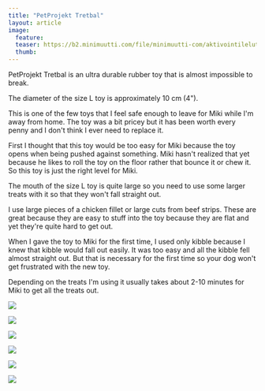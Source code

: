 ```yaml
---
title: "PetProjekt Tretbal"
layout: article
image:
  feature:
  teaser: https://b2.minimuutti.com/file/minimuutti-com/aktivointilelut/muut/DS445781-245px.jpg
  thumb:
---
```


PetProjekt Tretbal is an ultra durable rubber toy that is almost impossible to break.

The diameter of the size L toy is approximately 10 cm (4").

This is one of the few toys that I feel safe enough to leave for Miki while I'm away from home. The toy was a bit pricey but it has been worth every penny and I don't think I ever need to replace it.

First I thought that this toy would be too easy for Miki because the toy opens when being pushed against something. Miki hasn't realized that yet because he likes to roll the toy on the floor rather that bounce it or chew it. So this toy is just the right level for Miki.

The mouth of the size L toy is quite large so you need to use some larger treats with it so that they won't fall straight out.

I use large pieces of a chicken fillet or large cuts from beef strips. These are great because they are easy to stuff into the toy because they are flat and yet they're quite hard to get out.

When I gave the toy to Miki for the first time, I used only kibble because I knew that kibble would fall out easily. It was too easy and all the kibble fell almost straight out. But that is necessary for the first time so your dog won't get frustrated with the new toy.

Depending on the treats I'm using it usually takes about 2-10 minutes for Miki to get all the treats out.

[![](https://b2.minimuutti.com/file/minimuutti-com/aktivointilelut/muut/DS44547-800px.jpg)](https://dl.dropboxusercontent.com/sh/ea1wtnz7z734o12/AAATnpLyh79IuF16y-Ij2rXna/aktivointilelut/muut/DS44547.jpg)

[![](https://b2.minimuutti.com/file/minimuutti-com/aktivointilelut/muut/DS44578-800px.jpg)](https://dl.dropboxusercontent.com/sh/ea1wtnz7z734o12/AAD_GlFTtxVp_yXcjRNUDRHOa/aktivointilelut/muut/DS44578.jpg)

[![](https://b2.minimuutti.com/file/minimuutti-com/aktivointilelut/muut/DS44576-800px.jpg)](https://dl.dropboxusercontent.com/sh/ea1wtnz7z734o12/AAAiEct3fh8TtJ844hfD_svFa/aktivointilelut/muut/DS44576.jpg)

[![](https://b2.minimuutti.com/file/minimuutti-com/aktivointilelut/muut/DS44767-800px.jpg)](https://dl.dropboxusercontent.com/sh/ea1wtnz7z734o12/AACkd06HZkvcv-qdqgck2OjZa/aktivointilelut/muut/DS44767.jpg)

[![](https://b2.minimuutti.com/file/minimuutti-com/aktivointilelut/muut/DS44774-800px.jpg)](https://dl.dropboxusercontent.com/sh/ea1wtnz7z734o12/AABwdNZV96VX0U8oQ_WJyJm4a/aktivointilelut/muut/DS44774.jpg)

[![](https://b2.minimuutti.com/file/minimuutti-com/aktivointilelut/muut/DS44824-800px.jpg)](https://dl.dropboxusercontent.com/sh/ea1wtnz7z734o12/AAAApCsJWsed54ImcKJc8E04a/aktivointilelut/muut/DS44824.jpg)
